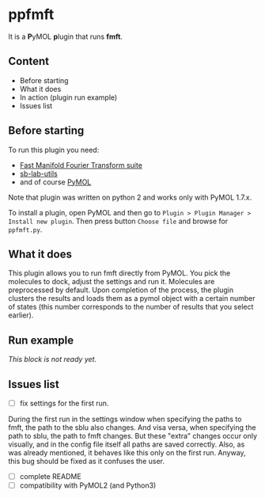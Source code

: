 # ppfmft

It is a **P**yMOL **p**lugin that runs **fmft**.

## Content

* Before starting
* What it does
* In action (plugin run example)
* Issues list

## Before starting
To run this plugin you need:

* [Fast Manifold Fourier Transform suite](https://bitbucket.org/abc-group/fmft_suite/src/669742fae4d05cc662300aae318bd1ec8876d378/)
* [sb-lab-utils](https://bitbucket.org/bu-structure/sb-lab-utils/src/master/)
* and of course [PyMOL](https://pymol.org/2/)

Note that plugin was written on python 2 and works only with PyMOL 1.7.x.

To install a plugin, open PyMOL and then go to `Plugin > Plugin Manager > Install new plugin`. Then press button `Choose file` and browse for `ppfmft.py`.

## What it does

This plugin allows you to run fmft directly from PyMOL. You pick the molecules to dock, adjust the settings and run it. Molecules are preprocessed by default. Upon completion of the process, the plugin clusters the results and loads them as a pymol object with a certain number of states (this number corresponds to the number of results that you select earlier).

## Run example

*This block is not ready yet.*

## Issues list

- [ ] fix settings for the first run.

During the first run in the settings window when specifying the paths to fmft, the path to the sblu also changes. And visa versa, when specifying the path to sblu, the path to fmft changes. 
But these "extra" changes occur only visually, and in the config file itself all paths are saved correctly. Also, as was already mentioned, it behaves like this only on the first run.
Anyway, this bug should be fixed as it confuses the user.

- [ ] complete README
- [ ] compatibility with PyMOL2 (and Python3)
